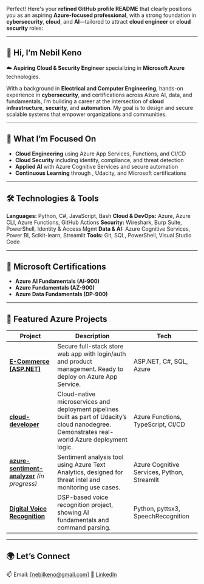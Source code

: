Perfect! Here's your **refined GitHub profile README** that clearly positions you as an aspiring **Azure-focused professional**, with a strong foundation in **cybersecurity**, **cloud**, and **AI**—tailored to attract **cloud engineer** or **cloud security** roles:

---

## 👋 Hi, I’m Nebil Keno

☁️ **Aspiring Cloud & Security Engineer** specializing in **Microsoft Azure** technologies.

With a background in **Electrical and Computer Engineering**, hands-on experience in **cybersecurity**, and certifications across Azure AI, data, and fundamentals, I’m building a career at the intersection of **cloud infrastructure**, **security**, and **automation**. My goal is to design and secure scalable systems that empower organizations and communities.

---

## 💼 What I’m Focused On

* **Cloud Engineering** using Azure App Services, Functions, and CI/CD
* **Cloud Security** including identity, compliance, and threat detection
* **Applied AI** with Azure Cognitive Services and secure automation
* **Continuous Learning** through , Udacity, and Microsoft certifications

---

## 🛠️ Technologies & Tools

**Languages:** Python, C#, JavaScript, Bash
**Cloud & DevOps:** Azure, Azure CLI, Azure Functions, GitHub Actions
**Security:** Wireshark, Burp Suite, PowerShell, Identity & Access Mgmt
**Data & AI:** Azure Cognitive Services, Power BI, Scikit-learn, Streamlit
**Tools:** Git, SQL, PowerShell, Visual Studio Code

---

## 🏅 Microsoft Certifications

* **Azure AI Fundamentals (AI-900)**
* **Azure Fundamentals (AZ-900)**
* **Azure Data Fundamentals (DP-900)**

---

## 📌 Featured Azure Projects

| Project                                                                                                | Description                                                                                                                                      | Tech                                        |
| ------------------------------------------------------------------------------------------------------ | ------------------------------------------------------------------------------------------------------------------------------------------------ | ------------------------------------------- |
| **[E-Commerce (ASP.NET)](https://github.com/Nebil1/E-Commerce)**                                       | Secure full-stack store web app with login/auth and product management. Ready to deploy on Azure App Service.                                    | ASP.NET, C#, SQL, Azure                     |
| **[cloud-developer](https://github.com/Nebil1/cloud-developer)**                                       | Cloud-native microservices and deployment pipelines built as part of Udacity’s cloud nanodegree. Demonstrates real-world Azure deployment logic. | Azure Functions, TypeScript, CI/CD          |
| **[azure-sentiment-analyzer](#)** *(in progress)*                                                      | Sentiment analysis tool using Azure Text Analytics, designed for threat intel and monitoring use cases.                                          | Azure Cognitive Services, Python, Streamlit |
| **[Digital Voice Recognition](https://github.com/Nebil1/Digital-signal-processing-Voice-recognition)** | DSP-based voice recognition project, showing AI fundamentals and command parsing.                                                                | Python, pyttsx3, SpeechRecognition          |

---

## 🌍 Let’s Connect

📫 Email: \[[nebilkeno@gmail.com](mailto:nebilkeno@gmail.com)]
🔗 [LinkedIn](https://www.linkedin.com/in/nebilyisehak/)
